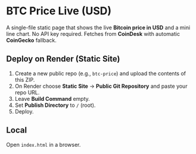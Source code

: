 # BTC Price Live (USD)

A single-file static page that shows the live **Bitcoin price in USD** and a mini line chart.
No API key required. Fetches from **CoinDesk** with automatic **CoinGecko** fallback.

## Deploy on Render (Static Site)

1. Create a new public repo (e.g., `btc-price`) and upload the contents of this ZIP.
2. On Render choose **Static Site** → **Public Git Repository** and paste your repo URL.
3. Leave **Build Command** empty.
4. Set **Publish Directory** to `/` (root).
5. Deploy.

## Local

Open `index.html` in a browser.
